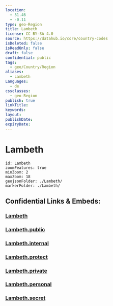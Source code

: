```yaml
---
location:
  - 51.46
  - -0.11
type: geo-Region
title: Lambeth
license: CC BY-SA 4.0
source: https://datahub.io/core/country-codes
isDeleted: false
isReadOnly: false
draft: false
confidential: public
tags:
  - geo/Country/Region
aliases:
  - Lambeth
Languages:
  - de
cssclasses:
  - geo-Region
publish: true
linkTitle:
keywords:
layout:
publishDate:
expiryDate:
---
```


# Lambeth

```leaflet
id: Lambeth
zoomFeatures: true 
minZoom: 2 
maxZoom: 18
geojsonFolder: ./Lambeth/
markerFolder: ./Lambeth/
```


## Confidential Links & Embeds: 

### [Lambeth](/_Standards/Earth/Continent/Europe/Europe~North/UK/England/Regions~England/London,Greater/cities~GreaterLondon/Lambeth.md) 

### [Lambeth.public](/_public/Earth/Continent/Europe/Europe~North/UK/England/Regions~England/London,Greater/cities~GreaterLondon/Lambeth.public.md) 

### [Lambeth.internal](/_internal/Earth/Continent/Europe/Europe~North/UK/England/Regions~England/London,Greater/cities~GreaterLondon/Lambeth.internal.md) 

### [Lambeth.protect](/_protect/Earth/Continent/Europe/Europe~North/UK/England/Regions~England/London,Greater/cities~GreaterLondon/Lambeth.protect.md) 

### [Lambeth.private](/_private/Earth/Continent/Europe/Europe~North/UK/England/Regions~England/London,Greater/cities~GreaterLondon/Lambeth.private.md) 

### [Lambeth.personal](/_personal/Earth/Continent/Europe/Europe~North/UK/England/Regions~England/London,Greater/cities~GreaterLondon/Lambeth.personal.md) 

### [Lambeth.secret](/_secret/Earth/Continent/Europe/Europe~North/UK/England/Regions~England/London,Greater/cities~GreaterLondon/Lambeth.secret.md)

